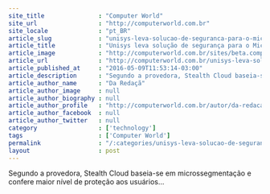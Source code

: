 ```yaml
---
site_title               : "Computer World"
site_url                 : "http://computerworld.com.br"
site_locale              : "pt_BR"
article_slug             : "unisys-leva-solucao-de-seguranca-para-o-microsoft-azure"
article_title            : "Unisys leva solução de segurança para o Microsoft Azure"
article_image            : "http://computerworld.com.br/sites/beta.computerworld.com.br/files/news_articles/cloud_iot_digital_nuvem.jpg"
article_url              : "http://computerworld.com.br/unisys-leva-solucao-de-seguranca-para-o-microsoft-azure"
article_published_at     : "2016-05-09T11:53:14-03:00"
article_description      : "Segundo a provedora, Stealth Cloud baseia-se em microssegmentação e confere maior nível de proteção aos usuários..."
article_author_name      : "Da Redaçã"
article_author_image     : null
article_author_biography : null
article_author_profile   : "http://computerworld.com.br/autor/da-redacao"
article_author_facebook  : null
article_author_twitter   : null
category                 : ['technology']
tags                     : ['Computer World']
permalink                : "/:categories/unisys-leva-solucao-de-seguranca-para-o-microsoft-azure/"
layout                   : post
---
```


Segundo a provedora, Stealth Cloud baseia-se em microssegmentação e confere maior nível de proteção aos usuários...
